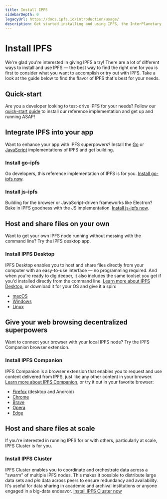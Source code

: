 ```yaml
---
title: Install IPFS
sidebarDepth: 0
legacyUrl: https://docs.ipfs.io/introduction/usage/
description: Get started installing and using IPFS, the InterPlanetary File System, and become part of the decentralized web today.
---
```


# Install IPFS

We're glad you're interested in giving IPFS a try! There are a lot of different ways to install and use IPFS — the best way to find the right one for you is first to consider what you want to accomplish or try out with IPFS. Take a look at the guide below to find the flavor of IPFS that's best for your needs.

## Quick-start

Are you a developer looking to test-drive IPFS for your needs? Follow our [quick-start guide](/how-to/command-line-quick-start) to install our reference implementation and get up and running ASAP!

## Integrate IPFS into your app

Want to enhance your app with IPFS superpowers? Install the [Go](https://github.com/ipfs/go-ipfs) or [JavaScript](https://github.com/ipfs/js-ipfs/) implementations of IPFS and get building.

### Install go-ipfs

Go developers, this reference implementation of IPFS is for you. [Install go-ipfs now](https://dist.ipfs.io/#go-ipfs).

### Install js-ipfs

Building for the browser or JavaScript-driven frameworks like Electron? Bake in IPFS goodness with the JS implementation. [Install js-ipfs now](https://www.npmjs.com/package/ipfs).

## Host and share files on your own

Want to get your own IPFS node running without messing with the command line? Try the IPFS desktop app.

### Install IPFS Desktop

IPFS Desktop enables you to host and share files directly from your computer with an easy-to-use interface — no programming required. And when you're ready to dig deeper, it also includes the same toolset you get if you'd installed directly from the command line. [Learn more about IPFS Desktop](https://github.com/ipfs-shipyard/ipfs-desktop), or download it for your OS and give it a spin:

- [macOS](https://github.com/ipfs-shipyard/ipfs-desktop/releases/download/v0.9.7/ipfs-desktop-0.9.7.dmg)
- [Windows](https://github.com/ipfs-shipyard/ipfs-desktop/releases/download/v0.9.7/ipfs-desktop-setup-0.9.7.exe)
- [Linux](https://github.com/ipfs-shipyard/ipfs-desktop/releases/download/v0.9.7/ipfs-desktop-0.9.7-linux-x86_64.AppImage)

## Give your web browsing decentralized superpowers

Want to connect your browser with your local IPFS node? Try the IPFS Companion browser extension.

### Install IPFS Companion

IPFS Companion is a browser extension that enables you to request and use content delivered from IPFS, just like any other content in your browser. [Learn more about IPFS Companion](https://github.com/ipfs-shipyard/ipfs-companion), or try it out in your favorite browser:

- [Firefox](https://addons.mozilla.org/firefox/addon/ipfs-companion/) (desktop and Android)
- [Chrome](https://chrome.google.com/webstore/detail/ipfs-companion/nibjojkomfdiaoajekhjakgkdhaomnch)
- [Brave](https://chrome.google.com/webstore/detail/ipfs-companion/nibjojkomfdiaoajekhjakgkdhaomnch)
- [Opera](https://chrome.google.com/webstore/detail/ipfs-companion/nibjojkomfdiaoajekhjakgkdhaomnch)
- [Edge](https://chrome.google.com/webstore/detail/ipfs-companion/nibjojkomfdiaoajekhjakgkdhaomnch)

## Host and share files at scale

If you're interested in running IPFS for or with others, particularly at scale, IPFS Cluster is for you.

### Install IPFS Cluster

IPFS Cluster enables you to coordinate and orchestrate data across a "swarm" of multiple IPFS nodes. This makes it possible to distribute large data sets and _pin_ data across peers to ensure redundancy and availability. It's useful for data sharing in academic and archival institutions or anyone engaged in a big-data endeavor. [Install IPFS Cluster now](https://cluster.ipfs.io/)
